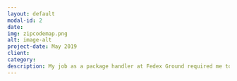 ```yaml
---
layout: default
modal-id: 2
date: 
img: zipcodemap.png
alt: image-alt
project-date: May 2019
client: 
category: 
description: My job as a package handler at Fedex Ground required me to scan each package and sort it according to its destination trailer. It is fast paced, and can be made more efficient if scanning is eliminated. Over time, I familiarized myself with every trailer destination and the zip codes of the surrounding areas. As a result, I was able to correctly sort over 95% of the packages that came through entirely without a scanner. I was dedicated to helping others learn zipcodes as well, and I set out to find the best way to teach. Using photoshop, I created this map that shows a visual representation of the area's destinations and the zipcodes that went to that trailer.
---
```

